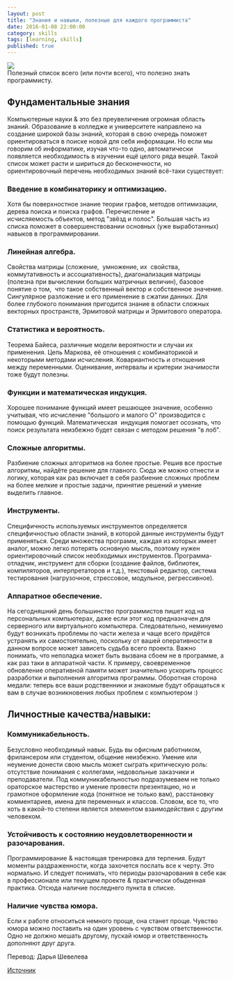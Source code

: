 ```yaml
---
layout: post
title: "Знания и навыки, полезные для каждого программиста"
date: 2016-01-08 22:00:00
category: skills
tags: [learning, skills]
published: true
---
```


<img src="http://s020.radikal.ru/i723/1601/bb/ec0ca9267eed.jpg" /><br />
Полезный список всего (или почти всего), что полезно знать программисту.

<!-- more -->

## Фундаментальные знания

Компьютерные науки &amp; это без преувеличения огромная область знаний. Образование в колледже и университете направлено на создание широкой базы знаний, которая в свою очередь поможет ориентироваться в поиске новой для себя информации. Но если мы говорим об информатике, изучая что-то одно, автоматически появляется необходимость в изучении ещё целого ряда вещей. Такой список может расти и шириться до бесконечности, но ориентировочный перечень необходимых знаний всё-таки существует:

### Введение в комбинаторику и оптимизацию.
﻿Хотя бы поверхностное знание теории графов, методов оптимизации, дерева поиска и поиска графов. Перечисление и исчисляемость объектов, метод "звёзд и полос". Большая часть из списка поможет в совершенствовании основных (уже выработанных) навыков в программировании.

### Линейная алгебра.
Свойства матрицы (сложение,  умножение, их  свойства,  коммутативность и ассоциативность), диагонализация матрицы (полезна при вычислении больших матричных величин), базовое понятие о том,  что такое собственный вектор и собственное значение. Сингулярное разложение и его применение в сжатии данных. Для более глубокого понимания пригодится знание в области сложных векторных пространств, Эрмитовой матрицы и Эрмитового оператора.

### Статистика и вероятность.
Теорема Байеса, различные модели вероятности и случаи их применения. Цепь Маркова, её отношения с комбинаторикой и некоторыми методами исчисления. Ковариантность и отношения между переменными. Оценивание, интервалы и критерии значимости тоже будут полезны.

### Функции и математическая индукция.
Хорошее понимание функций имеет решающее значение, особенно учитывая, что исчисление "большого и малого О" производится с помощью функций. Математическая  индукция помогает осознать, что поиск результата неизбежно будет связан с методом решения "в лоб".

### Сложные алгоритмы.
Разбиение сложных алгоритмов на более простые. Решив все простые алгоритмы, найдёте решение для главного. Сюда же можно отнести и логику, которая как раз включает в себя разбиение сложных проблем на более мелкие и простые задачи, принятие решений и умение выделить главное.

### Инструменты.
Специфичность используемых инструментов определяется специфичностью области знаний, в которой данные инструменты будут применяться. Среди множества программ, каждая из которых имеет аналог, можно легко потерять основную мысль, поэтому нужен ориентировочный список необходимых инструментов. Программа-отладчик, инструмент для сборки (создание файлов, библиотек, компиляторов, интерпретаторов и т.д.), текстовый редактор, система тестирования (нагрузочное, стрессовое, модульное, регрессивное).

### Аппаратное обеспечение.
На сегодняшний день большинство программистов пишет код на персональных компьютерах, даже если этот код предназначен для серверного или виртуального компьютера. Следовательно, неминуемо будут возникать проблемы по части железа и чаще всего придётся устранять их самостоятельно, поскольку от вашей оперативности в данном вопросе может зависеть судьба всего проекта. Важно понимать, что неполадка может быть вызвана сбоем не в программе, а как раз таки в аппаратной части. К примеру, своевременное обновление оперативной памяти может значительно ускорить процесс разработки и выполнения алгоритма программы. Оборотная сторона медали: теперь все ваши родственники и знакомые будут обращаться к вам в случае возникновения любых проблем с компьютером :)

## Личностные качества/навыки:

### Коммуникабельность.
Безусловно необходимый навык. Будь вы офисным работником, фрилансером или студентом, общение неизбежно. Умение или неумение донести свою мысль может сыграть критическую роль: отсутствие понимания с коллегами, недовольные заказчики и преподаватели. 
Под коммуникабельностью подразумеваем не только ораторское мастерство и умение провести презентацию, но и грамотное оформление кода (понятное не только вам), расстановку комментариев, имена для переменных и классов. Словом, все то, что хоть в какой-то степени является элементом взаимодействия с другим человеком.
 
### Устойчивость к состоянию неудовлетворенности и разочарования.
Программирование &amp; настоящая тренировка для терпения. Будут моменты раздраженности, когда захочется послать все к черту. Это нормально. И следует понимать, что периоды разочарования в себе как в профессионале или текущем проекте &amp; практически обыденная практика. Отсюда наличие последнего пункта в списке.

### Наличие чувства юмора.
Если к работе относиться немного проще, она станет проще. Чувство юмора можно поставить на один уровень с чувством ответственности. Одно не должно мешать другому, пускай юмор и ответственность дополняют друг друга.

Перевод: Дарья Шевелева

[Источник](https://www.quora.com/What-computer-science-theory-should-every-software-engineer-know/)
